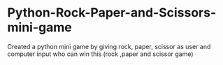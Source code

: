 # Python-Rock-Paper-and-Scissors-mini-game
Created a python mini game by giving rock, paper, scissor as user and computer input who can win this (rock ,paper and scissor game)
